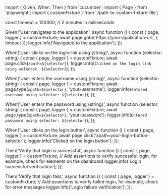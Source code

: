 import { Given, When, Then } from 'cucumber';
import { Page } from 'playwright';
import { customFixture } from './path-to-custom-fixture-file';

const timeout = 120000; // 2 minutes in milliseconds

Given('User navigates to the application', async function () {
  const { page, logger } = customFixture;
  await page.goto('https://your-application-url', { timeout });
  logger.info('Navigated to the application');
});

When('User clicks on the login link using {string}', async function (selector: string) {
  const { page, logger } = customFixture;
  await page.click(`xpath=${selector}`);
  logger.info(`Clicked on the login link using selector: ${selector}`);
});

When('User enters the username using {string}', async function (selector: string) {
  const { page, logger } = customFixture;
  await page.type(`xpath=${selector}`, 'your-username');
  logger.info(`Entered username using selector: ${selector}`);
});

When('User enters the password using {string}', async function (selector: string) {
  const { page, logger } = customFixture;
  await page.type(`xpath=${selector}`, 'your-password');
  logger.info(`Entered password using selector: ${selector}`);
});

When('User clicks on the login button', async function () {
  const { page, logger } = customFixture;
  await page.click('xpath=your-login-button-selector');
  logger.info('Clicked on the login button');
});

Then('Verify that login is successful', async function () {
  const { page, logger } = customFixture;
  // Add assertions to verify successful login, for example, check for elements on the dashboard
  logger.info('Login successful verification');
});

Then('Verify that login fails', async function () {
  const { page, logger } = customFixture;
  // Add assertions to verify failed login, for example, check for error messages
  logger.info('Login failure verification');
});

